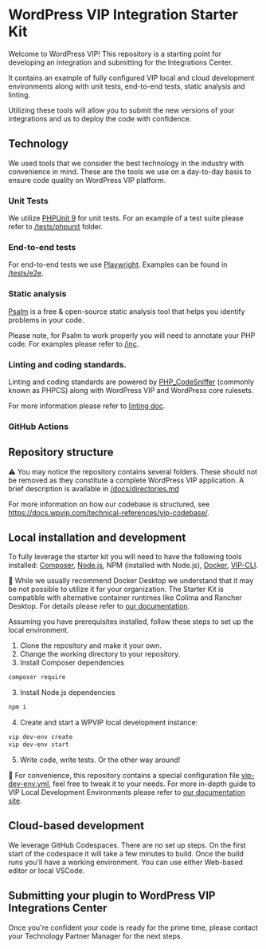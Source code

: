 # WordPress VIP Integration Starter Kit

Welcome to WordPress VIP! This repository is a starting point for developing an integration and submitting for the Integrations Center.

It contains an example of fully configured VIP local and cloud development environments along with unit tests, end-to-end tests, static analysis and linting.

Utilizing these tools will allow you to submit the new versions of your integrations and us to deploy the code with confidence.

## Technology

We used tools that we consider the best technology in the industry with convenience in mind. These are the tools we use on a day-to-day basis to ensure code quality on WordPress VIP platform.

### Unit Tests

We utilize [PHPUnit 9](https://phpunit.de/index.html) for unit tests. For an example of a test suite please refer to [/tests/phpunit](tests/phpunit/) folder.

### End-to-end tests

For end-to-end tests we use [Playwright](https://playwright.dev/). Examples can be found in [/tests/e2e](/tests/e2e).

### Static analysis

[Psalm](https://psalm.dev/) is a free & open-source static analysis tool that helps you identify problems in your code.

Please note, for Psalm to work properly you will need to annotate your PHP code. For examples please refer to [/inc](/inc).

### Linting and coding standards.

Linting and coding standards are powered by [PHP_CodeSniffer](https://github.com/squizlabs/PHP_CodeSniffer) (commonly known as PHPCS) along with WordPress VIP and WordPress core rulesets.

For more information please refer to [linting doc](/docs/linting.md).

### GitHub Actions

<!-- fill me -->

## Repository structure

⚠️ You may notice the repository contains several folders. These should not be removed as they constitute a complete WordPress VIP application. A brief description is available in [/docs/directories.md](/docs/directories.md)

For more information on how our codebase is structured, see https://docs.wpvip.com/technical-references/vip-codebase/. 

## Local installation and development

To fully leverage the starter kit you will need to have the following tools installed: [Composer](https://getcomposer.org/), [Node.js](https://nodejs.org/en), NPM (installed with Node.js), [Docker](https://www.docker.com/), [VIP-CLI](https://docs.wpvip.com/vip-cli/).

📝 While we usually recommend Docker Desktop we understand that it may be not possible to utilize it for your organization. The Starter Kit is compatible with alternative container runtimes like Colima and Rancher Desktop. For details please refer to [our documentation](https://docs.wpvip.com/vip-local-development-environment/requirements/#Alternatives-to-Docker-Desktop).

Assuming you have prerequisites installed, follow these steps to set up the local environment.

1. Clone the repository and make it your own.
2. Change the working directory to your repository.
2. Install Composer dependencies
```sh
composer require
```
3. Install Node.js dependencies
```sh
npm i
```
4. Create and start a WPVIP local development instance:
```sh
vip dev-env create
vip dev-env start
```
5. Write code, write tests. Or the other way around!

📝 For convenience, this repository contains a special configuration file [vip-dev-env.yml](/.wpvip/vip-dev-env.yml), feel free to tweak it to your needs. For more in-depth guide to VIP Local Development Environments please refer to [our documentation site](https://docs.wpvip.com/vip-local-development-environment/create/).

## Cloud-based development

We leverage GitHub Codespaces. There are no set up steps. On the first start of the codespace it will take a few minutes to build. Once the build runs you'll have a working environment. You can use either Web-based editor or local VSCode.

## Submitting your plugin to WordPress VIP Integrations Center

Once you're confident your code is ready for the prime time, please contact your Technology Partner Manager for the next steps.
